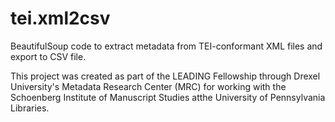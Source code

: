 # tei.xml2csv
BeautifulSoup code to extract metadata from TEI-conformant XML files and export to CSV file.

This project was created as part of the LEADING Fellowship through Drexel University's Metadata Research Center (MRC) for working with the Schoenberg Institute of Manuscript Studies atthe University of Pennsylvania Libraries.
